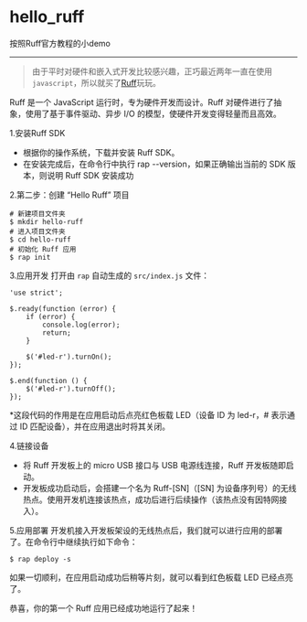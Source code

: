 # hello_ruff
按照Ruff官方教程的小demo

------

>由于平时对硬件和嵌入式开发比较感兴趣，正巧最近两年一直在使用`javascript`，所以就买了[Ruff](https://ruff.io)玩玩。

Ruff 是一个 JavaScript 运行时，专为硬件开发而设计。Ruff 对硬件进行了抽象，使用了基于事件驱动、异步 I/O 的模型，使硬件开发变得轻量而且高效。

1.安装Ruff SDK

* 根据你的操作系统，下载并安装 Ruff SDK。
* 在安装完成后，在命令行中执行 rap --version，如果正确输出当前的 SDK 版本，则说明 Ruff SDK 安装成功

2.第二步：创建 “Hello Ruff” 项目
```
# 新建项目文件夹
$ mkdir hello-ruff
# 进入项目文件夹
$ cd hello-ruff
# 初始化 Ruff 应用
$ rap init
```

3.应用开发
打开由 `rap` 自动生成的 `src/index.js` 文件：
```
'use strict';

$.ready(function (error) {
    if (error) {
        console.log(error);
        return;
    }

    $('#led-r').turnOn();
});

$.end(function () {
    $('#led-r').turnOff();
});
```
*这段代码的作用是在应用启动后点亮红色板载 LED（设备 ID 为 led-r，# 表示通过 ID 匹配设备），并在应用退出时将其关闭。

4.链接设备
* 将 Ruff 开发板上的 micro USB 接口与 USB 电源线连接，Ruff 开发板随即启动。
* 开发板成功启动后，会搭建一个名为 Ruff-[SN]（[SN] 为设备序列号）的无线热点。使用开发机连接该热点，成功后进行后续操作（该热点没有因特网接入）。

5.应用部署
开发机接入开发板架设的无线热点后，我们就可以进行应用的部署了。在命令行中继续执行如下命令：

```
$ rap deploy -s
```

如果一切顺利，在应用启动成功后稍等片刻，就可以看到红色板载 LED 已经点亮了。

恭喜，你的第一个 Ruff 应用已经成功地运行了起来！